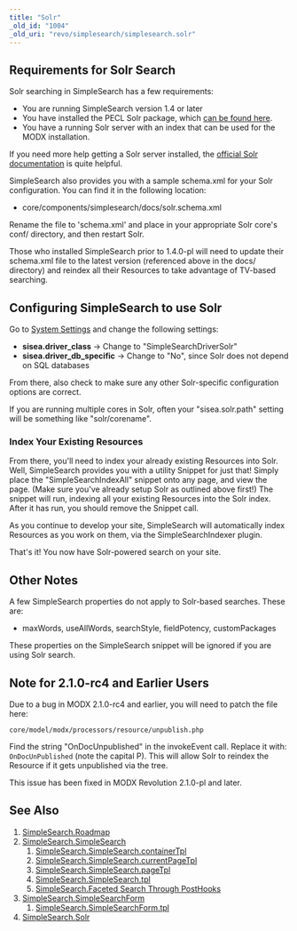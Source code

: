 ```yaml
---
title: "Solr"
_old_id: "1004"
_old_uri: "revo/simplesearch/simplesearch.solr"
---
```


## Requirements for Solr Search

Solr searching in SimpleSearch has a few requirements:

- You are running SimpleSearch version 1.4 or later
- You have installed the PECL Solr package, which [can be found here](http://pecl.php.net/package/solr).
- You have a running Solr server with an index that can be used for the MODX installation.

If you need more help getting a Solr server installed, the [official Solr documentation](http://wiki.apache.org/solr/) is quite helpful.

SimpleSearch also provides you with a sample schema.xml for your Solr configuration. You can find it in the following location:

- core/components/simplesearch/docs/solr.schema.xml

Rename the file to 'schema.xml' and place in your appropriate Solr core's conf/ directory, and then restart Solr.

Those who installed SimpleSearch prior to 1.4.0-pl will need to update their schema.xml file to the latest version (referenced above in the docs/ directory) and reindex all their Resources to take advantage of TV-based searching.

## Configuring SimpleSearch to use Solr

Go to [System Settings](building-sites/settings "System Settings") and change the following settings:

- **sisea.driver\_class** -> Change to "SimpleSearchDriverSolr"
- **sisea.driver\_db\_specific** -> Change to "No", since Solr does not depend on SQL databases

From there, also check to make sure any other Solr-specific configuration options are correct.

If you are running multiple cores in Solr, often your "sisea.solr.path" setting will be something like "solr/corename".

### Index Your Existing Resources

From there, you'll need to index your already existing Resources into Solr. Well, SimpleSearch provides you with a utility Snippet for just that! Simply place the "SimpleSearchIndexAll" snippet onto any page, and view the page. (Make sure you've already setup Solr as outlined above first!) The snippet will run, indexing all your existing Resources into the Solr index. After it has run, you should remove the Snippet call.

As you continue to develop your site, SimpleSearch will automatically index Resources as you work on them, via the SimpleSearchIndexer plugin.

That's it! You now have Solr-powered search on your site.

## Other Notes

A few SimpleSearch properties do not apply to Solr-based searches. These are:

- maxWords, useAllWords, searchStyle, fieldPotency, customPackages

These properties on the SimpleSearch snippet will be ignored if you are using Solr search.

## Note for 2.1.0-rc4 and Earlier Users

Due to a bug in MODX 2.1.0-rc4 and earlier, you will need to patch the file here:

`core/model/modx/processors/resource/unpublish.php`

Find the string "OnDocUnpublished" in the invokeEvent call. Replace it with: `OnDocUnPublished` (note the capital P). This will allow Solr to reindex the Resource if it gets unpublished via the tree.

This issue has been fixed in MODX Revolution 2.1.0-pl and later.

## See Also

1. [SimpleSearch.Roadmap](extras/simplesearch/simplesearch.roadmap)
2. [SimpleSearch.SimpleSearch](extras/simplesearch/simplesearch.simplesearch)
    1. [SimpleSearch.SimpleSearch.containerTpl](extras/simplesearch/simplesearch.simplesearch/simplesearch.simplesearch.containertpl)
    2. [SimpleSearch.SimpleSearch.currentPageTpl](extras/simplesearch/simplesearch.simplesearch/simplesearch.simplesearch.currentpagetpl)
    3. [SimpleSearch.SimpleSearch.pageTpl](extras/simplesearch/simplesearch.simplesearch/simplesearch.simplesearch.pagetpl)
    4. [SimpleSearch.SimpleSearch.tpl](extras/simplesearch/simplesearch.simplesearch/simplesearch.simplesearch.tpl)
    5. [SimpleSearch.Faceted Search Through PostHooks](extras/simplesearch/simplesearch.simplesearch/simplesearch.faceted-search-through-posthooks)
3. [SimpleSearch.SimpleSearchForm](extras/simplesearch/simplesearch.simplesearchform)
    1. [SimpleSearch.SimpleSearchForm.tpl](extras/simplesearch/simplesearch.simplesearchform/simplesearch.simplesearchform.tpl)
4. [SimpleSearch.Solr](extras/simplesearch/simplesearch.solr)
